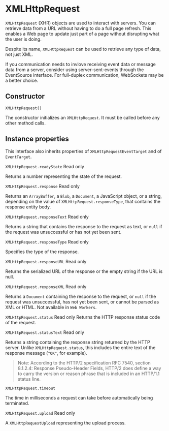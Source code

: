 # XMLHttpRequest

`XMLHttpRequest` (XHR) objects are used to interact with servers.
You can retrieve data from a URL without having to do a full page refresh.
This enables a Web page to update just part of a page without disrupting what the user is doing.

Despite its name, `XMLHttpRequest` can be used to retrieve any type of data, not just XML.

If you communication needs to invlove receiving event data or message data from a server, consider using server-sent-events through the EventSource interface.
For full-duplex communication, WebSockets may be a better choice.

## Constructor

`XMLHttpRequest()`

The constructor initializes an `XMLHttpRequest`.
It must be called before any other method calls.

## Instance properties

This interface also inherits properties of `XMLHttpRequestEventTarget` and of `EventTarget`.

`XMLHttpRequest.readyState` Read only

Returns a number representing the state of the request.

`XMLHttpRequest.response` Read only

Returns an `ArrayBuffer`, a `Blob`, a `Document`, a JavaScript object, or a string, depending on the value of `XMLHttpRequest.responseType`, that contains the response entity body.

`XMLHttpRequest.responseText` Read only

Returns a string that contains the response to the request as text, or `null` if the request was unsuccessful or has not yet been sent.

`XMLHttpRequest.responseType` Read only

Specifies the type of the response.

`XMLHttpRequest.responseURL` Read only

Returns the serialized URL of the response or the empty string if the URL is null.

`XMLHttpRequest.rexponseXML` Read only

Returns a `Document` containing the response to the request, or `null` if the request was unsuccessful, has not yet been sent, or cannot be parsed as XML or HTML.
Not available in `Web Workers`.

`XMLHttpRequest.status` Read only
Returns the HTTP response status code of the request.

`XMLHttpRequest.statusText` Read only

Returns a string containing the response string returned by the HTTP server.
Unlike `XMLHttpRequest.status`, this includes the entire text of the response message (`"OK"`, for example).

> Note: According to the HTTP/2 specification RFC 7540, section 8.1.2.4:
> Response Pseudo-Header Fields, HTTP/2 does define a way to carry the version or reason phrase that is included in an HTTP/1.1 status line.

`XMLHttpRequest.timeout`

The time in milliseconds a request can take before automatically being terminated.

`XMLHttpRequest.upload` Read only

A `XMLHttpRequestUpload` representing the upload process.

